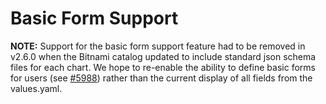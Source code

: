 # Basic Form Support

**NOTE:** Support for the basic form support feature had to be removed in v2.6.0 when the Bitnami catalog updated to include standard json schema files for each chart. We hope to re-enable the ability to define basic forms for users (see [#5988](https://github.com/vmware-tanzu/kubeapps/issues/5988)) rather than the current display of all fields from the values.yaml.
